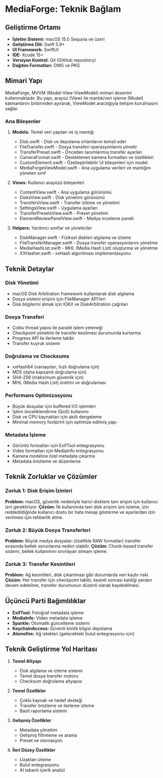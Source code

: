 # MediaForge: Teknik Bağlam

## Geliştirme Ortamı

- **İşletim Sistemi:** macOS 15.0 Sequoia ve üzeri
- **Geliştirme Dili:** Swift 5.9+
- **UI Framework:** SwiftUI
- **IDE:** Xcode 15+
- **Versiyon Kontrol:** Git (GitHub repository)
- **Dağıtım Formatları:** DMG ve PKG

## Mimari Yapı

MediaForge, MVVM (Model-View-ViewModel) mimari desenini kullanmaktadır. Bu yapı, arayüz (View) ile mantık/veri işleme (Model) katmanlarını birbirinden ayırarak, ViewModel aracılığıyla iletişim kurulmasını sağlar.

### Ana Bileşenler

1. **Models:** Temel veri yapıları ve iş mantığı
   - Disk.swift - Disk ve depolama ortamlarını temsil eder
   - FileTransfer.swift - Dosya transferi operasyonlarını yönetir
   - TransferPreset.swift - Önceden tanımlanmış transfer ayarları
   - CameraFormat.swift - Desteklenen kamera formatları ve özellikleri
   - CustomElement.swift - Özelleştirilebilir UI bileşenleri için model
   - MediaForgeViewModel.swift - Ana uygulama verileri ve mantığını yöneten sınıf

2. **Views:** Kullanıcı arayüzü bileşenleri
   - ContentView.swift - Ana uygulama görünümü
   - DisksView.swift - Disk yönetimi görünümü
   - TransfersView.swift - Transfer izleme ve yönetimi
   - SettingsView.swift - Uygulama ayarları
   - TransferPresetsView.swift - Preset yönetimi
   - ElementReviewPanelView.swift - Medya inceleme paneli

3. **Helpers:** Yardımcı sınıflar ve yöneticiler
   - DiskManager.swift - Fiziksel diskleri algılama ve izleme
   - FileTransferManager.swift - Dosya transfer operasyonlarını yönetme
   - MediaHashList.swift - MHL (Media Hash List) oluşturma ve yönetme
   - XXHasher.swift - xxHash algoritması implementasyonu

## Teknik Detaylar

### Disk Yönetimi
- macOS Disk Arbitration framework kullanılarak disk algılama
- Dosya sistemi erişimi için FileManager API'leri
- Disk bilgilerini almak için IOKit ve DiskArbitration çağrıları

### Dosya Transferi
- Çoklu thread yapısı ile paralel işlem yeteneği
- Checkpoint yönetimi ile transfer kesilmesi durumunda kurtarma
- Progress API ile ilerleme takibi
- Transfer kuyruk sistemi

### Doğrulama ve Checksums
- xxHash64 (varsayılan, hızlı doğrulama için)
- MD5 (daha kapsamlı doğrulama için)
- SHA-256 (maksimum güvenlik için)
- MHL (Media Hash List) üretimi ve doğrulaması

### Performans Optimizasyonu
- Büyük dosyalar için buffered I/O işlemleri
- İşlem önceliklendirme (QoS) kullanımı
- Disk ve CPU kaynakları için akıllı dengeleme
- Minimal memory footprint için optimize edilmiş yapı

### Metadata İşleme
- Görüntü formatları için ExifTool entegrasyonu
- Video formatları için MediaInfo entegrasyonu
- Kamera modeline özel metadata çıkarma
- Metadata önizleme ve düzenleme

## Teknik Zorluklar ve Çözümler

### Zorluk 1: Disk Erişim İzinleri
**Problem:** macOS, güvenlik nedeniyle harici disklere tam erişim için kullanıcı izni gerektiriyor.
**Çözüm:** İlk kullanımda tam disk erişimi izni isteme, izin reddedildiğinde kullanıcı dostu bir hata mesajı gösterme ve ayarlardan izin verilmesi için rehberlik etme.

### Zorluk 2: Büyük Dosya Transferleri
**Problem:** Büyük medya dosyaları (özellikle RAW formatlar) transfer sırasında bellek sorunlarına neden olabilir.
**Çözüm:** Chunk-based transfer sistemi, bellek kullanımını sınırlayan stream işleme.

### Zorluk 3: Transfer Kesintileri
**Problem:** Ağ kesintileri, disk çıkarılması gibi durumlarda veri kaybı riski.
**Çözüm:** Her transfer için checkpoint takibi, kesinti sonrası kaldığı yerden devam edebilme, transfer durumunun düzenli olarak kaydedilmesi.

## Üçüncü Parti Bağımlılıklar

- **ExifTool:** Fotoğraf metadata işleme
- **MediaInfo:** Video metadata işleme
- **Sparkle:** Otomatik güncelleme sistemi
- **KeychainAccess:** Güvenli kimlik bilgisi depolama
- **Alamofire:** Ağ istekleri (gelecekteki bulut entegrasyonu için)

## Teknik Geliştirme Yol Haritası

1. **Temel Altyapı**
   - Disk algılama ve izleme sistemi
   - Temel dosya transfer motoru
   - Checksum doğrulama altyapısı

2. **Temel Özellikler**
   - Çoklu kaynak ve hedef desteği
   - Transfer önizleme ve ilerleme izleme
   - Basit raporlama sistemi

3. **Gelişmiş Özellikler**
   - Metadata yönetimi
   - Gelişmiş filtreleme ve arama
   - Preset ve otomasyon

4. **İleri Düzey Özellikler**
   - Uzaktan izleme
   - Bulut entegrasyonu
   - AI tabanlı içerik analizi 